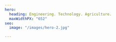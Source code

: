 ```yaml
---
hero:
  heading: Engineering. Technology. Agriculture.
  maxWidthPX: "652"
seo:
  image: "/images/hero-2.jpg"

---
```

